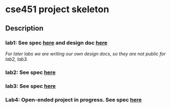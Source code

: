 # cse451 project skeleton

## Description
### lab1: See spec [here](https://github.com/WenqingLan/os_project/blob/master/osv/labs/lab1.md) and design doc [here](https://github.com/WenqingLan/os_project/blob/master/osv/labs/lab1design.md)   

*For later labs we are writing our own design docs, so they are not public for lab2, lab3.*

### lab2: See spec [here](https://github.com/WenqingLan/os_project/blob/master/osv/labs/lab2.md)  

### lab3: See spec [here](https://github.com/WenqingLan/os_project/blob/master/osv/labs/lab3.md)  

### Lab4: Open-ended project in progress. See spec [here](https://github.com/WenqingLan/os_project/blob/master/osv/labs/lab4.md)


